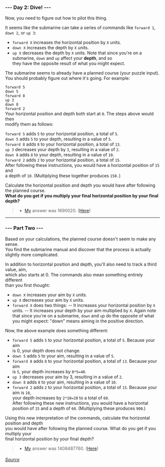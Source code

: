 ### --- Day 2: Dive! ---
Now, you need to figure out how to pilot this thing.

It seems like the submarine can take a series of commands like `forward 1`, `down 2`, or `up 3`:

- `forward X` increases the horizontal position by `X` units.
- `down X` increases the depth by `X` units.
- `up X` decreases the depth by `X` units.
Note that since you're on a submarine, `down` and `up` affect your **depth**, and so \
they have the opposite result of what you might expect.

The submarine seems to already have a planned course (your puzzle input). \
You should probably figure out where it's going. For example:

`forward 5` \
`down 5` \
`forward 8` \
`up 3` \
`down 8` \
`forward 2` \
Your horizontal position and depth both start at `0`. The steps above would then \
modify them as follows:

`forward 5` adds `5` to your horizontal position, a total of `5`. \
`down 5` adds `5` to your depth, resulting in a value of `5`. \
`forward 8` adds `8` to your horizontal position, a total of `13`. \
`up 3` decreases your depth by `3`, resulting in a value of `2`. \
`down 8` adds `8` to your depth, resulting in a value of `10`. \
`forward 2` adds `2` to your horizontal position, a total of `15`. \
After following these instructions, you would have a horizontal position of `15` and \
a depth of `10`. (Multiplying these together produces `150.`)

Calculate the horizontal position and depth you would have after following the planned course. \
**What do you get if you multiply your final horizontal position by your final depth?**

> - [My](https://github.com/flloschy) answer was 1690020. ([Here](https://github.com/flloschy/AdventOfCode/blob/main/2021/Day2/a.py))

___
### --- Part Two ---
Based on your calculations, the planned course doesn't seem to make any sense. \
You find the submarine manual and discover that the process is actually slightly more complicated.

In addition to horizontal position and depth, you'll also need to track a third value, aim,\
which also starts at 0. The commands also mean something entirely different \
than you first thought:

- `down X` increases your aim by `X` units.
- `up X` decreases your aim by `X` units.
- `forward X` does two things:
--    It increases your horizontal position by `X` units.
--    It increases your depth by your aim multiplied by `X`.
Again note that since you're on a submarine, `down` and `u`p do the opposite of what\
you might expect: "down" means aiming in the positive direction.

Now, the above example does something different:

- `forward 5` adds `5` to your horizontal position, a total of `5`. Because your aim \
is 0, your depth does not change.
- `down 5` adds `5` to your aim, resulting in a value of `5`.
- `forward 8` adds `8` to your horizontal position, a total of `13`. Because your aim \
is `5`, your depth increases by `8*5=40`.
- `up 3` decreases your aim by 3, resulting in a value of `2`.
- `down 8` adds `8` to your aim, resulting in a value of `10`.
- `forward 2` adds `2` to your horizontal position, a total of `15`. Because your aim is `10`, \
your depth increases by `2*10=20` to a total of `60`. \
After following these new instructions, you would have a horizontal position of `15` and a depth of `60`. (Multiplying these produces `900`.)

Using this new interpretation of the commands, calculate the horizontal position and depth \
you would have after following the planned course. What do you get if you multiply your \
final horizontal position by your final depth?

> - [My](https://github.com/flloschy) answer was 1408487760. ([Here](https://github.com/flloschy/AdventOfCode/blob/main/2021/Day2/b.py))

###### [Source](https://adventofcode.com/2021/day/2)
